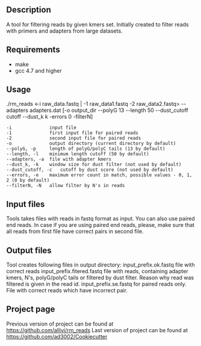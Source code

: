 Description
----------------------

A tool for filtering reads by given kmers set. Initially created to filter reads with primers and adapters from large datasets.

Requirements
----------------------

- make
- gcc 4.7 and higher

Usage
----------------------

./rm_reads <-i raw_data.fastq | -1 raw_data1.fastq -2 raw_data2.fastq> --adapters adapters.dat [-o output_dir --polyG 13 --length 50 --dust_cutoff cutoff --dust_k k -errors 0 -filterN]

    -i              input file
    -1              first input file for paired reads
    -2              second input file for paired reads
    -o              output directory (current directory by default)
    --polyG, -p     length of polyG/polyC tails (13 by default)
    --length, -l    minimum length cutoff (50 by default)
    --adapters, -a  file with adapter kmers
    --dust_k, -k    window size for dust filter (not used by default)
    --dust_cutoff, -c   cutoff by dust score (not used by default)
    --errors, -e    maximum error count in match, possible values - 0, 1, 2 (0 by default)
    --filterN, -N   allow filter by N's in reads

Input files
--------------------

Tools takes files with reads in fastq format as input. You can also use paired end reads. In case if you are using paired end reads, please, make sure that all reads from first file have correct pairs in second file.

Output files
--------------------

Tool creates following files in output directory:
input_prefix.ok.fastq       file with correct reads
input_prefix.fitered.fastq  file with reads, containing adapter kmers, N's, polyG/polyC tails or filtered by dust filter. Reason why read was filtered is given in the read id.
input_prefix.se.fastq       for paired reads only. File with correct reads which have incorrect pair.

Project page
--------------------

Previous version of project can be found at https://github.com/allivi/rm_reads
Last version of project can be found at https://github.com/ad3002/Cookiecutter